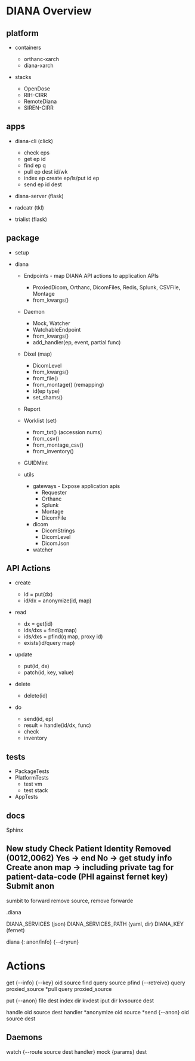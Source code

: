 DIANA Overview
=============

platform
-------------

- containers
  - orthanc-xarch
  - diana-xarch

- stacks
  - OpenDose
  - RIH-CIRR
  - RemoteDiana
  - SIREN-CIRR


apps
-------------

- diana-cli (click)
  - check eps
  - get ep id
  - find ep q
  - pull ep dest id/wk
  - index ep create ep/ls/put id ep
  - send ep id dest

- diana-server (flask)

- radcatr (tkl)

- trialist (flask)


package
-------------

- setup

- diana

  - Endpoints - map DIANA API actions to application APIs
    - ProxiedDicom, Orthanc, DicomFiles, Redis, Splunk, CSVFile, Montage
    - from_kwargs()

  - Daemon
    - Mock, Watcher
    - WatchableEndpoint
    - from_kwargs()
    - add_handler(ep, event, partial func)

  - Dixel (map)
    - DicomLevel
    - from_kwargs()
    - from_file()
    - from_montage() (remapping)
    - id(ep type)
    - set_shams()

  - Report

  - Worklist (set)
    - from_txt() (accession nums)
    - from_csv()
    - from_montage_csv()
    - from_inventory()

  - GUIDMint

  - utils
    - gateways - Expose application apis
      - Requester
      - Orthanc
      - Splunk
      - Montage
      - DicomFile
    - dicom
      - DicomStrings
      - DicomLevel
      - DicomJson
    - watcher


API Actions
-------------

- create
  - id = put(dx)
  - id/dx = anonymize(id, map)

- read
  - dx = get(id)
  - ids/dxs = find(q map)
  - ids/dxs = pfind(q map, proxy id)
  - exists(id/query map)

- update
  - put(id, dx)
  - patch(id, key, value)

- delete
  - delete(id)

- do
  - send(id, ep)
  - result = handle(id/dx, func)
  - check
  - inventory


tests
------------

- PackageTests
- PlatformTests
  - test vm
  - test stack
- AppTests


docs
------------

Sphinx





New study
Check Patient Identity Removed (0012,0062)
Yes -> end
No -> get study info
Create anon map
  -> including private tag for patient-data-code (PHI against fernet key)
Submit anon
---
sumbit to forward
remove source, remove forwarde

.diana

DIANA_SERVICES (json)
DIANA_SERVICES_PATH (yaml, dir)
DIANA_KEY (fernet)

diana <cmd> <services> {<key>: anon/info} {--dryrun}

  # Actions

  get {--info} {--key} oid source
  find query source
  pfind {--retreive} query proxied_source
  *pull query proxied_source

  put {--anon} file dest
  index dir kvdest
  iput dir kvsource dest

  handle oid source dest handler
  *anonymize oid source
  *send {--anon} oid source dest


  ## Daemons

  watch {--route source dest handler}
  mock  {params} dest


